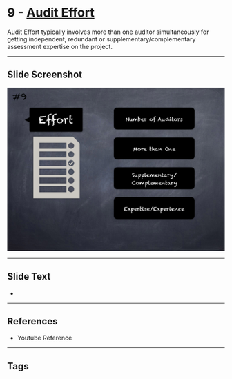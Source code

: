 
# 9 - [Audit Effort](./Audit%20Effort.md)

Audit Effort typically involves more than one auditor simultaneously for getting independent, redundant or supplementary/complementary assessment expertise on the project.




___
## Slide Screenshot
![009.png](../../images/6.%20Audit%20Techniques%20and%20Tools%20101/009.png)
___
## Slide Text
- 
___
## References
- Youtube Reference
___
## Tags
